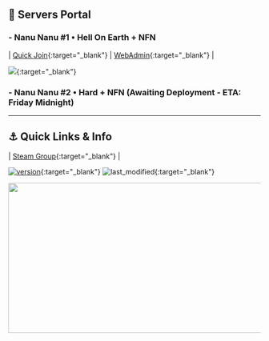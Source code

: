 ## 📡 Servers Portal

### - Nanu Nanu **#1** • Hell On Earth + **NFN**

| [Quick Join](steam://run/1250/connect/nn.h4ck.me:7707){:target="_blank"} | [WebAdmin](http://nn.h4ck.me:8075/){:target="_blank"} |

[![](https://cache.gametracker.com/server_info/nn.h4ck.me:7707/b_560_95_1.png)](https://www.gametracker.com/server_info/nn.h4ck.me:7707/){:target="_blank"}

### - Nanu Nanu **#2** • Hard + **NFN** (Awaiting Deployment - ETA: Friday Midnight)

___

## ⚓️ Quick Links & Info

| [Steam Group](https://steamcommunity.com/groups/Nanu-Nanu){:target="_blank"} |

[![version](https://img.shields.io/github/v/release/Vel-San/killing-floor-portable?label=version&style=flat-square)](https://github.com/Vel-San/killing-floor-portable/releases){:target="_blank"} ![last_modified](https://img.shields.io/github/last-commit/vel-san/kf-portable/master?style=flat-square){:target="_blank"}

<img src="https://raw.githubusercontent.com/Vel-San/killing-floor-portable/gh-pages/_assets/Server_Details.png" width="650" height="300"/>
